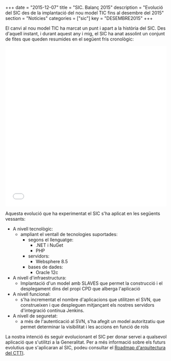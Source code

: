 +++
date        = "2015-12-07"
title       = "SIC. Balanç 2015"
description = "Evolució del SIC des de la implantació del nou model TIC fins al desembre del 2015"
section     = "Notícies"
categories  = ["sic"]
key         = "DESEMBRE2015"
+++

El canvi al nou model TIC ha marcat un punt i apart a la història del SIC. Des d'aquell instant, i durant aquest any i mig, el SIC ha anat assolint un conjunt de fites que queden resumides en el següent fris cronològic:

<center><iframe src='//cdn.knightlab.com/libs/timeline3/latest/embed/index.html?source=1KwmAmGiVqaPRzp3cgcZ0iCGAfb56eyJv1rgkoizBtGQ&font=Default&lang=ca&hash_bookmark=true&initial_zoom=2&height=500' width='100%' height='500' frameborder='0'></iframe></center>

Aquesta evolució que ha experimentat el SIC s'ha aplicat en les següents vessants:

* A nivell tecnològic:
	* ampliant el ventall de tecnologies suportades:
		* segons el llenguatge:
			* .NET i NuGet
			* PHP
        * servidors:
        	* Websphere 8.5
		* bases de dades:
			* Oracle 12c
* A nivell d'infraestructura:
	* Implantació d'un model amb SLAVES que permet la construcció i el desplegament dins del propi CPD que alberga l'aplicació
* A nivell funcional:
	* s'ha incrementat el nombre d'aplicacions que utilitzen el SVN, que construeixen i que despleguen mitjançant els nostres servidors d'integració contínua Jenkins.
* A nivell de seguretat:
	* a més de l'autenticació al SVN, s'ha afegit un model autoritzatiu que permet determinar la visibilitat i les accions en funció de rols

La nostra intenció és seguir evolucionant el SIC per donar servei a qualsevol aplicació que s'utilitzi a la Generalitat. Per a més informació sobre els futurs evolutius que s'aplicaran al SIC, podeu consultar el [Roadmap d'arquitectura del CTTI](http://canigo.ctti.gencat.cat/centre-de-suport/roadmap/).
